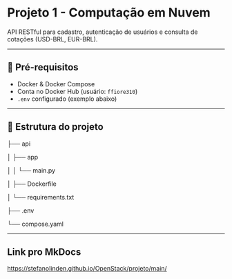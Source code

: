 # Projeto 1 - Computação em Nuvem

API RESTful para cadastro, autenticação de usuários e consulta de cotações (USD-BRL, EUR-BRL).

---

## 🔧 Pré-requisitos

- Docker & Docker Compose  
- Conta no Docker Hub (usuário: `ffiore310`)  
- `.env` configurado (exemplo abaixo)

---

## 📁 Estrutura do projeto
├── api

│ ├── app

│ │ └── main.py

│ ├── Dockerfile

│ └── requirements.txt

├── .env

└── compose.yaml

---

## Link pro MkDocs

https://stefanolinden.github.io/OpenStack/projeto/main/
